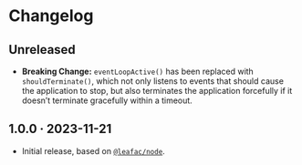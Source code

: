# Changelog

## Unreleased

- **Breaking Change:** `eventLoopActive()` has been replaced with `shouldTerminate()`, which not only listens to events that should cause the application to stop, but also terminates the application forcefully if it doesn’t terminate gracefully within a timeout.

## 1.0.0 · 2023-11-21

- Initial release, based on [`@leafac/node`](https://npm.im/@leafac/node).

